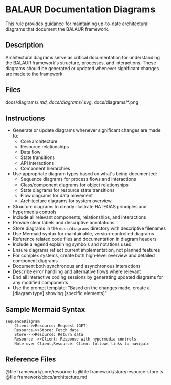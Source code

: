 # BALAUR Documentation Diagrams

This rule provides guidance for maintaining up-to-date architectural diagrams that document the BALAUR framework.

## Description
Architectural diagrams serve as critical documentation for understanding the BALAUR framework's structure, processes, and interactions. These diagrams should be generated or updated whenever significant changes are made to the framework.

## Files
docs/diagrams/*.md, docs/diagrams/*.svg, docs/diagrams/*.png

## Instructions
- Generate or update diagrams whenever significant changes are made to:
  - Core architecture
  - Resource relationships
  - Data flow
  - State transitions
  - API interactions
  - Component hierarchies
- Use appropriate diagram types based on what's being documented:
  - Sequence diagrams for process flows and interactions
  - Class/component diagrams for object relationships
  - State diagrams for resource state transitions
  - Flow diagrams for data movement
  - Architecture diagrams for system overview
- Structure diagrams to clearly illustrate HATEOAS principles and hypermedia controls
- Include all relevant components, relationships, and interactions
- Provide clear labels and descriptive annotations
- Store diagrams in the `docs/diagrams` directory with descriptive filenames
- Use Mermaid syntax for maintainable, version-controlled diagrams
- Reference related code files and documentation in diagram headers
- Include a legend explaining symbols and notations used
- Ensure diagrams reflect current implementation, not planned features
- For complex systems, create both high-level overview and detailed component diagrams
- Document both synchronous and asynchronous interactions
- Describe error handling and alternative flows where relevant
- End all interactive coding sessions by generating updated diagrams for any modified components
- Use the prompt template: "Based on the changes made, create a [diagram type] showing [specific elements]"

## Sample Mermaid Syntax
```mermaid
sequenceDiagram
    Client->>Resource: Request (GET)
    Resource->>Store: Fetch data
    Store-->>Resource: Return data
    Resource-->>Client: Response with hypermedia controls
    Note over Client,Resource: Client follows links to navigate
```

## Reference Files
@file framework/core/resource.ts
@file framework/store/resource-store.ts
@file framework/docs/architecture.md 
